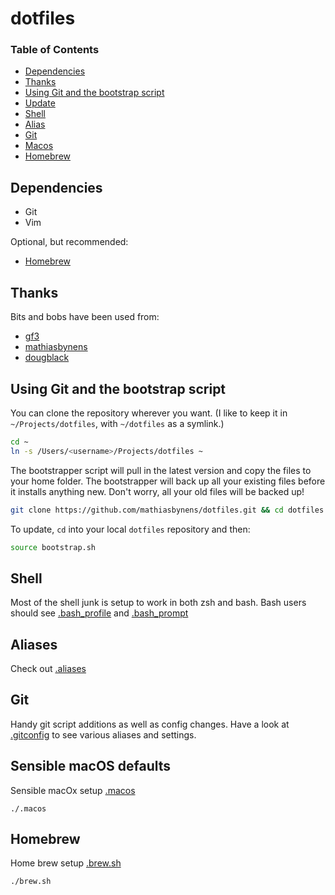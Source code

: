 # dotfiles

### Table of Contents
- [Dependencies](#dependencies)
- [Thanks](#thanks)
- [Using Git and the bootstrap script](#using-git-and-the-bootstrap-script)
- [Update](#update)
- [Shell](#shell)
- [Alias](#alias)
- [Git](#git)
- [Macos](#macos)
- [Homebrew](#homebrew)

## Dependencies
- Git
- Vim

Optional, but recommended:
- [Homebrew](http://mxcl.github.com/homebrew/)


## Thanks
Bits and bobs have been used from:
- [gf3](https://github.com/gf3/dotfiles/tree/v1.0.0)
- [mathiasbynens](https://github.com/mathiasbynens/dotfiles)
- [dougblack](http://dougblack.io/words/a-good-vimrc.html)

## Using Git and the bootstrap script

You can clone the repository wherever you want. (I like to keep it in `~/Projects/dotfiles`, with `~/dotfiles` as a symlink.) 
```bash
cd ~
ln -s /Users/<username>/Projects/dotfiles ~
```

The bootstrapper script will pull in the latest version and copy the files to your home folder. The bootstrapper will back up all your existing files before it installs anything new. Don't worry, all your old files will be backed up!

```bash
git clone https://github.com/mathiasbynens/dotfiles.git && cd dotfiles && source bootstrap.sh
```

To update, `cd` into your local `dotfiles` repository and then:

```bash
source bootstrap.sh
```

## Shell
Most of the shell junk is setup to work in both zsh and bash. Bash users should see [.bash_profile](.bash_profile) and [.bash_prompt](.bash_prompt)

## Aliases
Check out [.aliases](.aliases)

## Git
Handy git script additions as well as config changes.
Have a look at [.gitconfig](.gitconfig) to see various aliases and settings.

## Sensible macOS defaults
Sensible macOx setup [.macos](.macos)
```
./.macos
```

## Homebrew
Home brew setup [.brew.sh](.brew.sh)
```
./brew.sh
```
